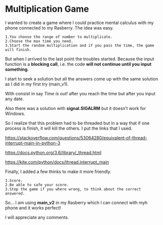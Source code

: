 # Multiplication Game

I wanted to create a game where I could practice mental calculus with my phone connected to my Rasberry.
The idea was easy.

    1.You choose the range of number to multiplicate.
    2.Choose the max time you need.
    3.Start the random multiplication and if you pass the time, the game will finish.

But when I arrived to the last point the troubles started. Because the input function is a **blocking call**, i.e. the code **will not continue until you input something**. 

I start to seek a solution but all the answers come up with the same solution as I did in my first try (main_v1).

With consist in say *Time is out!* after you reach the time but after you input any date.

Also there was a solution with **signal.SIGALRM** but it doesn’t work for Windows.

So I realize that this problem had to be threaded but in a way that if one process is finish, it will kill the others. I put the links that I used.

https://stackoverflow.com/questions/53064280/equivalent-of-thread-interrupt-main-in-python-3

https://docs.python.org/3.6/library/_thread.html

https://kite.com/python/docs/thread.interrupt_main

Finally, I added a few thinks to make it more friendly.

    1.Score.
    2.Be able to safe your score.
    3.Stop the game if you where wrong, to think about the correct answered.

So... I am using **main_v2** in my Rasberry which I can connect with myh phone and it works perfect!

I will appreciate any comments.
